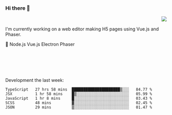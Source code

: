 ### Hi there 👋

<img align="right" src="https://github-readme-stats.vercel.app/api?username=jasonpanggo"/>

<br>
<p align="left">
I'm currently working on a web editor making H5 pages using Vue.js and Phaser.
</p>
<p align="left">
📖 Node.js Vue.js Electron Phaser
</p>
<br>
<br>
<br>
<br>

Development the last week:
<!--START_SECTION:waka-->
```text
TypeScript   27 hrs 58 mins  █████████████████████▒░░░   84.77 % 
JSX          1 hr 58 mins    █▒░░░░░░░░░░░░░░░░░░░░░░░   05.99 % 
JavaScript   1 hr 8 mins     █░░░░░░░░░░░░░░░░░░░░░░░░   03.43 % 
SCSS         48 mins         ▓░░░░░░░░░░░░░░░░░░░░░░░░   02.45 % 
JSON         29 mins         ▒░░░░░░░░░░░░░░░░░░░░░░░░   01.47 % 
```
<!--END_SECTION:waka-->

<!--
**JASONPANGGO/jasonpanggo** is a ✨ _special_ ✨ repository because its `README.md` (this file) appears on your GitHub profile.

Here are some ideas to get you started:

- 🔭 I’m currently working on ...
- 🌱 I’m currently learning ...
- 👯 I’m looking to collaborate on ...
- 🤔 I’m looking for help with ...
- 💬 Ask me about ...
- 📫 How to reach me: ...
- 😄 Pronouns: ...
- ⚡ Fun fact: ...
-->
